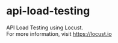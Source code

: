 # api-load-testing
API Load Testing using Locust.
<br/>
For more information, visit https://locust.io
